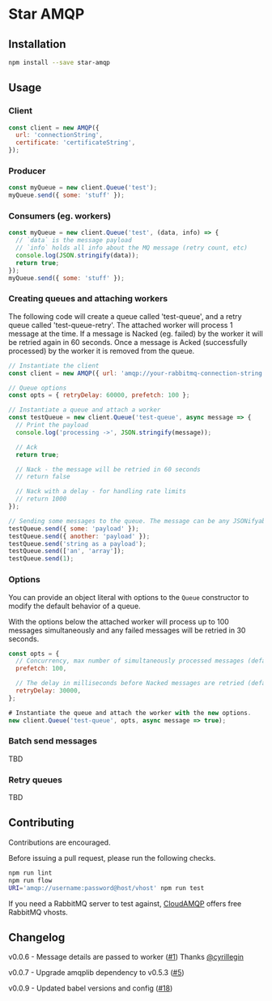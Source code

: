 # Star AMQP

## Installation

```sh
npm install --save star-amqp
```

## Usage

### Client

```js
const client = new AMQP({
  url: 'connectionString',
  certificate: 'certificateString',
});
```

### Producer

```js
const myQueue = new client.Queue('test');
myQueue.send({ some: 'stuff' });
```

### Consumers (eg. workers)

```js
const myQueue = new client.Queue('test', (data, info) => {
  // `data` is the message payload
  // `info` holds all info about the MQ message (retry count, etc)
  console.log(JSON.stringify(data));
  return true;
});
myQueue.send({ some: 'stuff' });
```

### Creating queues and attaching workers

The following code will create a queue called 'test-queue', and a retry queue
called 'test-queue-retry'. The attached worker will process 1 message at the
time. If a message is Nacked (eg. failed) by the worker it will be retried again
in 60 seconds. Once a message is Acked (successfully processed) by the worker it
is removed from the queue.

```js
// Instantiate the client
const client = new AMQP({ url: 'amqp://your-rabbitmq-connection-string' });

// Queue options
const opts = { retryDelay: 60000, prefetch: 100 };

// Instantiate a queue and attach a worker
const testQueue = new client.Queue('test-queue', async message => {
  // Print the payload
  console.log('processing ->', JSON.stringify(message));

  // Ack
  return true;

  // Nack - the message will be retried in 60 seconds
  // return false

  // Nack with a delay - for handling rate limits
  // return 1000
});

// Sending some messages to the queue. The message can be any JSONifyable type.
testQueue.send({ some: 'payload' });
testQueue.send({ another: 'payload' });
testQueue.send('string as a payload');
testQueue.send(['an', 'array']);
testQueue.send(1);
```

### Options

You can provide an object literal with options to the `Queue` constructor to
modify the default behavior of a queue.

With the options below the attached worker will process up to 100 messages
simultaneously and any failed messages will be retried in 30 seconds.

```js
const opts = {
  // Concurrency, max number of simultaneously processed messages (default: 1)
  prefetch: 100,

  // The delay in milliseconds before Nacked messages are retried (default: 60000)
  retryDelay: 30000,
};

# Instantiate the queue and attach the worker with the new options.
new client.Queue('test-queue', opts, async message => true);
```

### Batch send messages

TBD

### Retry queues

TBD

## Contributing

Contributions are encouraged.

Before issuing a pull request, please run the following checks.

```sh
npm run lint
npm run flow
URI='amqp://username:password@host/vhost' npm run test
```

If you need a RabbitMQ server to test against,
[CloudAMQP](https://www.cloudamqp.com/) offers free RabbitMQ vhosts.

## Changelog

v0.0.6 - Message details are passed to worker
([#1](https://github.com/lirbank/star-amqp/pull/1)) Thanks
[@cyrillegin](https://github.com/cyrillegin)

v0.0.7 - Upgrade amqplib dependency to v0.5.3
([#5](https://github.com/lirbank/star-amqp/pull/5))

v0.0.9 - Updated babel versions and config ([#18](https://github.com/lirbank/star-amqp/pull/18))